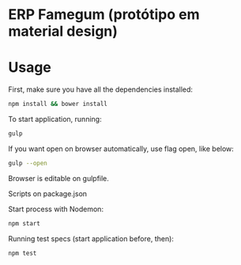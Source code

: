 # ERP Famegum (protótipo em material design)

# Usage

First, make sure you have all the dependencies installed:
```sh
npm install && bower install
```

To start application, running:

```sh
gulp
```

If you want open on browser automatically, use flag open, like below:
```sh
gulp --open
```
Browser is editable on gulpfile.


Scripts on package.json

Start process with Nodemon:
```sh
npm start
```

Running test specs (start application before, then):
```sh
npm test
```
